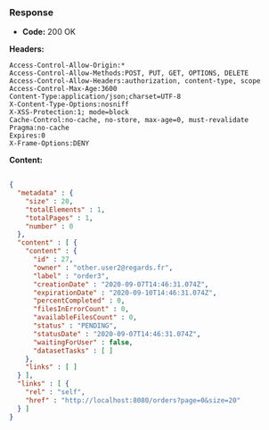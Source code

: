 ### Response

* **Code:** 200 OK

**Headers:**

`Access-Control-Allow-Origin:*`  
`Access-Control-Allow-Methods:POST, PUT, GET, OPTIONS, DELETE`  
`Access-Control-Allow-Headers:authorization, content-type, scope`  
`Access-Control-Max-Age:3600`  
`Content-Type:application/json;charset=UTF-8`  
`X-Content-Type-Options:nosniff`  
`X-XSS-Protection:1; mode=block`  
`Cache-Control:no-cache, no-store, max-age=0, must-revalidate`  
`Pragma:no-cache`  
`Expires:0`  
`X-Frame-Options:DENY`  

**Content:**

```json
    
{
  "metadata" : {
    "size" : 20,
    "totalElements" : 1,
    "totalPages" : 1,
    "number" : 0
  },
  "content" : [ {
    "content" : {
      "id" : 27,
      "owner" : "other.user2@regards.fr",
      "label" : "order3",
      "creationDate" : "2020-09-07T14:46:31.074Z",
      "expirationDate" : "2020-09-10T14:46:31.074Z",
      "percentCompleted" : 0,
      "filesInErrorCount" : 0,
      "availableFilesCount" : 0,
      "status" : "PENDING",
      "statusDate" : "2020-09-07T14:46:31.074Z",
      "waitingForUser" : false,
      "datasetTasks" : [ ]
    },
    "links" : [ ]
  } ],
  "links" : [ {
    "rel" : "self",
    "href" : "http://localhost:8080/orders?page=0&size=20"
  } ]
}
```
